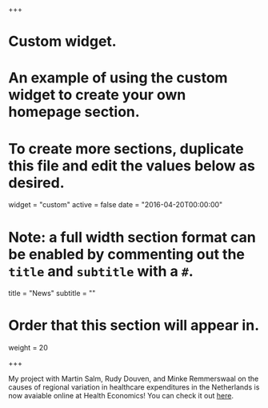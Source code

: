 +++
# Custom widget.
# An example of using the custom widget to create your own homepage section.
# To create more sections, duplicate this file and edit the values below as desired.
widget = "custom"
active = false
date = "2016-04-20T00:00:00"

# Note: a full width section format can be enabled by commenting out the `title` and `subtitle` with a `#`.
title = "News"
subtitle = ""

# Order that this section will appear in.
weight = 20

+++

My project with Martin Salm, Rudy Douven, and Minke Remmerswaal on the causes of regional variation in healthcare expenditures in the Netherlands is now avaiable online at Health Economics! You can check it out [here](https://onlinelibrary.wiley.com/doi/epdf/10.1002/hec.3917).
